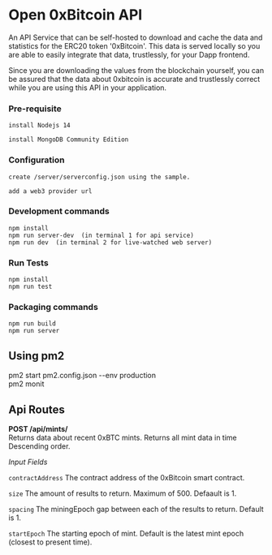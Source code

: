 # Open 0xBitcoin API
 
  An API Service that can be self-hosted to download and cache the data and statistics for the ERC20 token '0xBitcoin'.  This data is served locally so you are able to easily integrate that data, trustlessly, for your Dapp frontend.   

  Since you are downloading the values from the blockchain yourself, you can be assured that the data about 0xbitcoin is accurate and trustlessly correct while you are using this API in your application.   
 

### Pre-requisite
```
install Nodejs 14

install MongoDB Community Edition

```

### Configuration
```
create /server/serverconfig.json using the sample.

add a web3 provider url 

```


### Development commands
```
npm install
npm run server-dev  (in terminal 1 for api service)
npm run dev  (in terminal 2 for live-watched web server)
```


### Run Tests
```
npm install
npm run test  
```



### Packaging commands
```
npm run build
npm run server
```


## Using pm2

 pm2 start pm2.config.json --env production  
 pm2 monit 



## Api Routes 

**POST /api/mints/**  
Returns data about recent 0xBTC mints.  Returns all mint data in time Descending order.  

*Input Fields*

`
contractAddress
`
The contract address of the 0xBitcoin smart contract.  

`
size
`
The amount of results to return. Maximum of 500. Defaault is 1.

`
spacing
`
The miningEpoch gap between each of the results to return. Default is 1.

`
startEpoch
`
The starting epoch of mint. Default is the latest mint epoch (closest to present time).

 